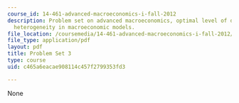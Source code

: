 ```yaml
---
course_id: 14-461-advanced-macroeconomics-i-fall-2012
description: Problem set on advanced macroeconomics, optimal level of dept, and agent
  heterogeneity in macroeconomic models.
file_location: /coursemedia/14-461-advanced-macroeconomics-i-fall-2012/c465a6eacae908114c457f2799353fd3_MIT14_461F12_pset3.pdf
file_type: application/pdf
layout: pdf
title: Problem Set 3
type: course
uid: c465a6eacae908114c457f2799353fd3

---
```

None